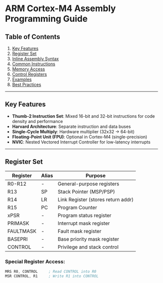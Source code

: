 # ARM Cortex-M4 Assembly Programming Guide

## Table of Contents
1. [Key Features](#key-features)
2. [Register Set](#register-set)
3. [Inline Assembly Syntax](#inline-assembly-syntax)
4. [Common Instructions](#common-instructions)
5. [Memory Access](#memory-access)
6. [Control Registers](#control-registers)
7. [Examples](#examples)
8. [Best Practices](#best-practices)

---

## Key Features
- **Thumb-2 Instruction Set**: Mixed 16-bit and 32-bit instructions for code density and performance  
- **Harvard Architecture**: Separate instruction and data buses  
- **Single-Cycle Multiply**: Hardware multiplier (32x32 → 64-bit)  
- **Floating-Point Unit (FPU)**: Optional in Cortex-M4 (single-precision)  
- **NVIC**: Nested Vectored Interrupt Controller for low-latency interrupts  

---

## Register Set

| Register    | Alias | Purpose                             |
|-------------|-------|-------------------------------------|
| R0-R12      | -     | General-purpose registers           |
| R13         | SP    | Stack Pointer (MSP/PSP)             |
| R14         | LR    | Link Register (stores return addr)  |
| R15         | PC    | Program Counter                     |
| xPSR        | -     | Program status register             |
| PRIMASK     | -     | Interrupt mask register             |
| FAULTMASK   | -     | Fault mask register                 |
| BASEPRI     | -     | Base priority mask register         |
| CONTROL     | -     | Privilege and stack control         |

### Special Register Access:
```asm
MRS R0, CONTROL     ; Read CONTROL into R0  
MSR CONTROL, R1     ; Write R1 into CONTROL  
